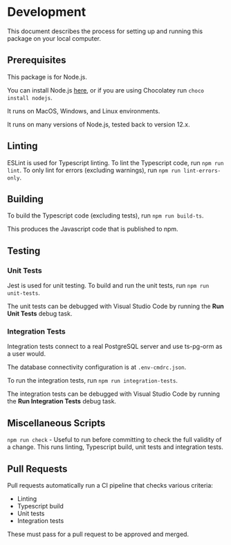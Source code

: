# Development

This document describes the process for setting up and running this package on your local computer.

## Prerequisites

This package is for Node.js.

You can install Node.js [here](https://nodejs.org/en/), or if you are using Chocolatey run `choco install nodejs`.

It runs on MacOS, Windows, and Linux environments.

It runs on many versions of Node.js, tested back to version 12.x.

## Linting

ESLint is used for Typescript linting. To lint the Typescript code, run `npm run lint`. To only lint for errors (excluding warnings), run `npm run lint-errors-only`.

## Building

To build the Typescript code (excluding tests), run `npm run build-ts`.

This produces the Javascript code that is published to npm.

## Testing

### Unit Tests

Jest is used for unit testing. To build and run the unit tests, run `npm run unit-tests`.

The unit tests can be debugged with Visual Studio Code by running the **Run Unit Tests** debug task.

### Integration Tests

Integration tests connect to a real PostgreSQL server and use ts-pg-orm as a user would.

The database connectivity configuration is at `.env-cmdrc.json`.

To run the integration tests, run `npm run integration-tests`.

The integration tests can be debugged with Visual Studio Code by running the **Run Integration Tests** debug task.

## Miscellaneous Scripts

`npm run check` - Useful to run before committing to check the full validity of a change. This runs linting, Typescript build, unit tests and integration tests.

## Pull Requests

Pull requests automatically run a CI pipeline that checks various criteria:

* Linting
* Typescript build
* Unit tests
* Integration tests

These must pass for a pull request to be approved and merged.
